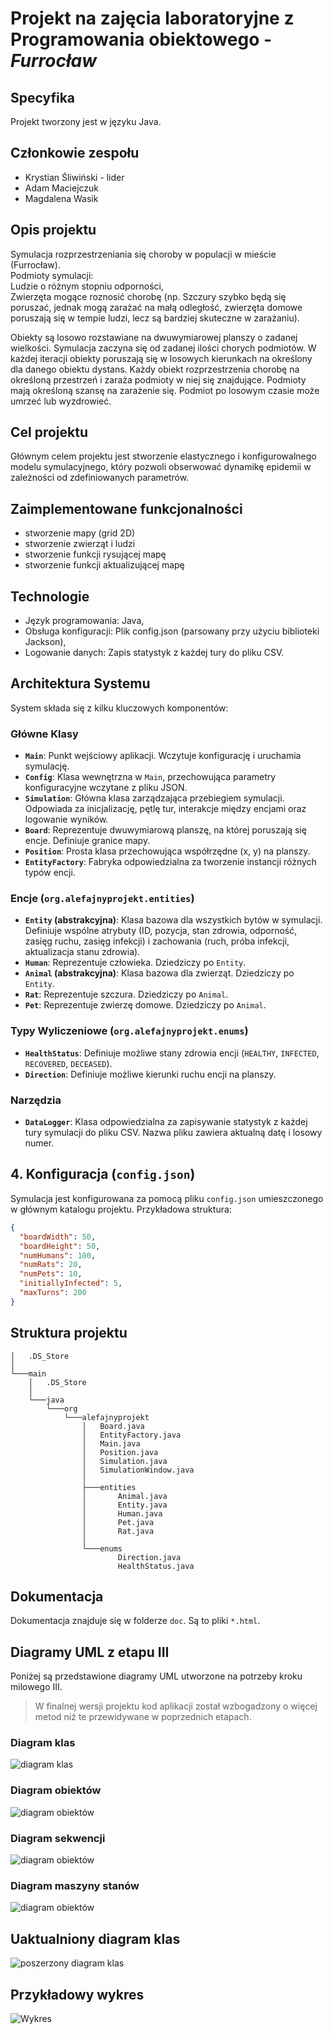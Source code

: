 # Projekt na zajęcia laboratoryjne z Programowania obiektowego - *Furrocław*

## Specyfika

Projekt tworzony jest w języku Java.

## Członkowie zespołu

- Krystian Śliwiński - lider
- Adam Maciejczuk
- Magdalena Wasik

## Opis projektu
Symulacja rozprzestrzeniania się choroby w populacji w mieście (Furrocław).   
Podmioty symulacji:  
Ludzie o różnym stopniu odporności,   
Zwierzęta mogące roznosić chorobę (np. Szczury szybko będą się poruszać, jednak mogą zarażać na małą odległość, zwierzęta domowe poruszają się w tempie ludzi, lecz są bardziej skuteczne w zarażaniu).


Obiekty są losowo rozstawiane na dwuwymiarowej planszy o zadanej wielkości. Symulacja zaczyna się od zadanej ilości chorych podmiotów. W każdej iteracji obiekty poruszają się w losowych kierunkach na określony dla danego obiektu dystans. Każdy obiekt rozprzestrzenia chorobę na określoną przestrzeń i zaraża podmioty w niej się znajdujące. Podmioty mają określoną szansę na zarażenie się. Podmiot po losowym czasie może umrzeć lub wyzdrowieć.

## Cel projektu
Głównym celem projektu jest stworzenie elastycznego i konfigurowalnego modelu symulacyjnego, który pozwoli obserwować dynamikę epidemii w zależności od zdefiniowanych parametrów.

## Zaimplementowane funkcjonalności
- stworzenie mapy (grid 2D)
- stworzenie zwierząt i ludzi
- stworzenie funkcji rysującej mapę
- stworzenie funkcji aktualizującej mapę

## Technologie 
- Język programowania: Java,
- Obsługa konfiguracji: Plik config.json (parsowany przy użyciu biblioteki Jackson),
- Logowanie danych: Zapis statystyk z każdej tury do pliku CSV.

## Architektura Systemu

System składa się z kilku kluczowych komponentów:

### Główne Klasy

* **`Main`**: Punkt wejściowy aplikacji. Wczytuje konfigurację i uruchamia symulację.
* **`Config`**: Klasa wewnętrzna w `Main`, przechowująca parametry konfiguracyjne wczytane z pliku JSON.
* **`Simulation`**: Główna klasa zarządzająca przebiegiem symulacji. Odpowiada za inicjalizację, pętlę tur, interakcje między encjami oraz logowanie wyników.
* **`Board`**: Reprezentuje dwuwymiarową planszę, na której poruszają się encje. Definiuje granice mapy.
* **`Position`**: Prosta klasa przechowująca współrzędne (x, y) na planszy.
* **`EntityFactory`**: Fabryka odpowiedzialna za tworzenie instancji różnych typów encji.

### Encje (`org.alefajnyprojekt.entities`)

* **`Entity` (abstrakcyjna)**: Klasa bazowa dla wszystkich bytów w symulacji. Definiuje wspólne atrybuty (ID, pozycja, stan zdrowia, odporność, zasięg ruchu, zasięg infekcji) i zachowania (ruch, próba infekcji, aktualizacja stanu zdrowia).
* **`Human`**: Reprezentuje człowieka. Dziedziczy po `Entity`.
* **`Animal` (abstrakcyjna)**: Klasa bazowa dla zwierząt. Dziedziczy po `Entity`.
* **`Rat`**: Reprezentuje szczura. Dziedziczy po `Animal`.
* **`Pet`**: Reprezentuje zwierzę domowe. Dziedziczy po `Animal`.

### Typy Wyliczeniowe (`org.alefajnyprojekt.enums`)

* **`HealthStatus`**: Definiuje możliwe stany zdrowia encji (`HEALTHY`, `INFECTED`, `RECOVERED`, `DECEASED`).
* **`Direction`**: Definiuje możliwe kierunki ruchu encji na planszy.

### Narzędzia

* **`DataLogger`**: Klasa odpowiedzialna za zapisywanie statystyk z każdej tury symulacji do pliku CSV. Nazwa pliku zawiera aktualną datę i losowy numer.

## 4. Konfiguracja (`config.json`)

Symulacja jest konfigurowana za pomocą pliku `config.json` umieszczonego w głównym katalogu projektu. Przykładowa struktura:

```json
{
  "boardWidth": 50,
  "boardHeight": 50,
  "numHumans": 100,
  "numRats": 20,
  "numPets": 10,
  "initiallyInfected": 5,
  "maxTurns": 200
}
```


## Struktura projektu

```
│   .DS_Store
│   
└───main
    │   .DS_Store
    │   
    └───java
        └───org
            └───alefajnyprojekt
                │   Board.java
                │   EntityFactory.java
                │   Main.java
                │   Position.java
                │   Simulation.java
                │   SimulationWindow.java
                │   
                ├───entities
                │       Animal.java
                │       Entity.java
                │       Human.java
                │       Pet.java
                │       Rat.java
                │       
                └───enums
                        Direction.java
                        HealthStatus.java

```

## Dokumentacja

Dokumentacja znajduje się w folderze `doc`. Są to pliki `*.html`.

## Diagramy UML z etapu III

Poniżej są przedstawione diagramy UML utworzone na potrzeby kroku milowego III.

> W finalnej wersji projektu kod aplikacji został wzbogadzony o więcej metod niż te przewidywane w poprzednich etapach.

### Diagram klas

![diagram klas](classd.png)

### Diagram obiektów

![diagram obiektów](objectd.png)

### Diagram sekwencji

![diagram obiektów](sequenced.png)

### Diagram maszyny stanów

![diagram obiektów](statusd.png)


## Uaktualniony diagram klas

![poszerzony diagram klas](classd2.png)

## Przykładowy wykres

![Wykres](wykres1.jpg)

